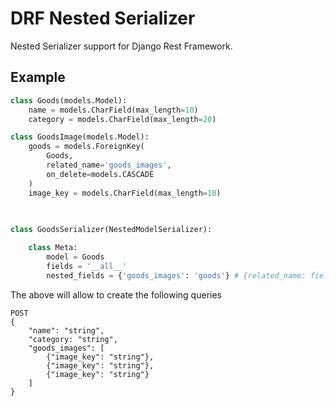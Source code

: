 # DRF Nested Serializer
Nested Serializer support for Django Rest Framework.

## Example
```python
class Goods(models.Model):
    name = models.CharField(max_length=10)
    category = models.CharField(max_length=20)

class GoodsImage(models.Model):
    goods = models.ForeignKey(
        Goods,
        related_name='goods_images',
        on_delete=models.CASCADE
    )
    image_key = models.CharField(max_length=10)
    
    

class GoodsSerializer(NestedModelSerializer):

    class Meta:
        model = Goods
        fields = '__all__'
        nested_fields = {'goods_images': 'goods'} # {related_name: field_name}
```

The above will allow to create the following queries


```
POST
{
    "name": "string",
    "category: "string",
    "goods_images": [
        {"image_key": "string"},
        {"image_key": "string"},
        {"image_key": "string"}
    ]
}
```
